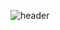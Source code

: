 ![header](https://capsule-render.vercel.app/api?type=waving&color=black&height=250&section=header&text=SeongKook%20GitHub&fontSize=70&animation=scaleIn&fontColor=FFFFFF)
